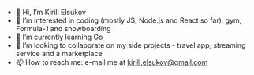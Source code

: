 - 👋 Hi, I’m Kirill Elsukov
- 👀 I’m interested in coding (mostly JS, Node.js and React so far), gym, Formula-1 and snowboarding
- 🌱 I’m currently learning Go
- 💞️ I’m looking to collaborate on my side projects - travel app, streaming service and a marketplace
- 📫 How to reach me: e-mail me at kirill.elsukov@gmail.com

<!---
kirillelsukov/kirillelsukov is a ✨ special ✨ repository because its `README.md` (this file) appears on your GitHub profile.
You can click the Preview link to take a look at your changes.
--->
